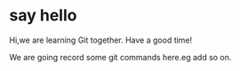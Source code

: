 # say hello
Hi,we are learning Git together.
Have a good time!

We are going record some git commands here.eg add so on.
